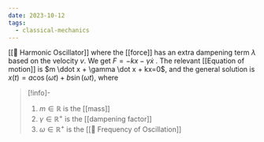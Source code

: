 ```yaml
---
date: 2023-10-12
tags:
  - classical-mechanics
---
```

[[📘 Harmonic Oscillator]] where the [[force]] has an extra dampening term $\lambda$ based on the velocity $v$. We get $F = -kx -\gamma \dot x$ . The relevant [[Equation of motion]] is $m \ddot x + \gamma \dot x + kx=0$, and the general solution is $x(t) = a \cos( \omega t) + b \sin ( \omega t)$, where

>[!info]-
> 1. $m \in \mathbb{R}$ is the [[mass]]
> 2. $\gamma \in \mathbb{R}^+$ is the [[dampening factor]]
> 3. $\omega \in \mathbb{R}^+$ is the [[📘 Frequency of Oscillation]]